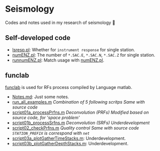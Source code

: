 # Seismology
Codes and notes used in my research of seismology :eyes:
## Self-developed code
- [lsresp.pl](https://github.com/seisboy/Seismology/blob/master/Receiver%20Function/lsresp.pl): Whether for `instrument response` for single station.
- [numENZ.pl](https://github.com/seisboy/Seismology/blob/master/Receiver%20Function/numENZ.pl): The number of `*.SAC.E`, `*.SAC.N`, `*.SAC.Z` for single station.
- [runnumENZ.pl](https://github.com/seisboy/Seismology/blob/master/Receiver%20Function/runnumENZ.pl): Match usage with [numENZ.pl](https://github.com/seisboy/Seismology/blob/master/Receiver%20Function/numENZ.pl).
## funclab
[funclab](https://drive.google.com/file/d/0B2KG63pkFxf_aFRkYzJlVmFfYVE/view) is used for RFs process compiled by Language matlab.
- [Notes.md](https://github.com/seisboy/Seismology/blob/master/funclab/Notes.md): Just some notes.
- [run_all_examples.m](https://github.com/seisboy/Seismology/blob/master/funclab/run_all_examples.m)
    _Combination of 5 following scritps_
    _Same with source code_
- [script01a_processPrfns.m](https://github.com/seisboy/Seismology/blob/master/funclab/script01a_processPrfns.m)
    _Deconvolution (PRFs)_
    _Modified based on source code, for 'space problem'_
- [script01b_processSrfns.m](https://github.com/seisboy/Seismology/blob/master/funclab/script01b_processPrfns.m)
    _Deconvolution (SRFs)_
    _Underdevelopment_
- [script02_checkPrfns.m](https://github.com/seisboy/Seismology/blob/master/funclab/script02_checkPrfns.m)
    _Quality control_
    _Same with source code_
    _`STATION_PREFIX` is correspond with `net`_
- [script03a_plotGatherTimeStacks.m](https://github.com/seisboy/Seismology/blob/master/funclab/script03a_plotGatherTimeStacks.m): Underdevelopment.
- [script03b_plotGatherDepthStacks.m](https://github.com/seisboy/Seismology/blob/master/funclab/script3b_plotGatherDepthStacks.m): Underdevelopment.
